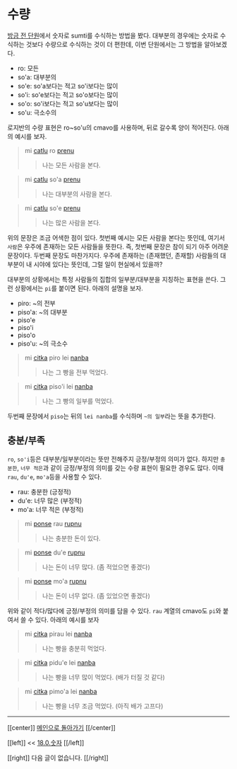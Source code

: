 # 수량

[방금 전 단원](18_00_숫자.html)에서 숫자로 sumti를 수식하는 방법을 봤다. 대부분의 경우에는 숫자로 수식하는 것보다 수량으로 수식하는 것이 더 편한데, 이번 단원에서는 그 방법을 알아보겠다.

- ro: 모든
- so'a: 대부분의
- so'e: so'a보다는 적고 so'i보다는 많이
- so'i: so'e보다는 적고 so'o보다는 많이
- so'o: so'i보다는 적고 so'u보다는 많이
- so'u: 극소수의

로지반의 수량 표현은 ro\~so'u의 cmavo를 사용하며, 뒤로 갈수록 양이 적어진다. 아래의 예시를 보자.

> mi [catlu] ro [prenu]
>> 나는 모든 사람을 본다.

> mi [catlu] so'a [prenu]
>> 나는 대부분의 사람을 본다.

> mi [catlu] so'e [prenu]
>> 나는 많은 사람을 본다.

위의 문장은 조금 어색한 점이 있다. 첫번째 예시는 모든 사람을 본다는 뜻인데, 여기서 `사람`은 우주에 존재하는 모든 사람들을 뜻한다. 즉, 첫번째 문장은 참이 되기 아주 어려운 문장이다. 두번째 문장도 마찬가지다. 우주에 존재하는 (존재했던, 존재할) 사람들의 대부분이 내 시야에 있다는 뜻인데, 그럴 일이 현실에서 있을까?

대부분의 상황에서는 특정 사람들의 집합의 일부분/대부분을 지칭하는 표현을 쓴다. 그런 상황에서는 `pi`를 붙이면 된다. 아래의 설명을 보자.

- piro: ~의 전부
- piso'a: ~의 대부분
- piso'e
- piso'i
- piso'o
- piso'u: ~의 극소수

> mi [citka] piro lei [nanba]
>> 나는 그 빵을 전부 먹었다.

> mi [citka] piso'i lei [nanba]
>> 나는 그 빵의 일부를 먹었다.

두번째 문장에서 `piso`는 뒤의 `lei nanba`를 수식하며 `~의 일부`라는 뜻을 추가한다.

## 충분/부족

`ro`, `so'i`등은 대부분/일부분이라는 뜻만 전해주지 긍정/부정의 의미가 없다. 하지만 `충분한`, `너무 적은`과 같이 긍정/부정의 의미를 갖는 수량 표현이 필요한 경우도 많다. 이때 `rau`, `du'e`, `mo'a`등을 사용할 수 있다.

- rau: 충분한 (긍정적)
- du'e: 너무 많은 (부정적)
- mo'a: 너무 적은 (부정적)

> mi [ponse] rau [rupnu]
>> 나는 충분한 돈이 있다.

> mi [ponse] du'e [rupnu]
>> 나는 돈이 너무 많다. (좀 적었으면 좋겠다)

> mi [ponse] mo'a [rupnu]
>> 나는 돈이 너무 없다. (좀 있었으면 좋겠다)

위와 같이 적다/많다에 긍정/부정의 의미를 담을 수 있다. `rau` 계열의 cmavo도 `pi`와 붙여서 쓸 수 있다. 아래의 예시를 보자

> mi [citka] pirau lei [nanba]
>> 나는 빵을 충분히 먹었다.

> mi [citka] pidu'e lei [nanba]
>> 나는 빵을 너무 많이 먹었다. (배가 터질 것 같다)

> mi [citka] pimo'a lei [nanba]
>> 나는 빵을 너무 조금 먹었다. (아직 배가 고프다)

---

[[center]]
[메인으로 돌아가기](index.html)
[[/center]]

[[left]]
<< [18.0.숫자](18_00_숫자.html)
[[/left]]

[[right]]
다음 글이 없습니다.
[[/right]]

[catlu]: gismu.html#catlu
[prenu]: gismu.html#prenu
[ponse]: gismu.html#ponse
[rupnu]: gismu.html#rupnu
[citka]: gismu.html#citka
[nanba]: gismu.html#nanba